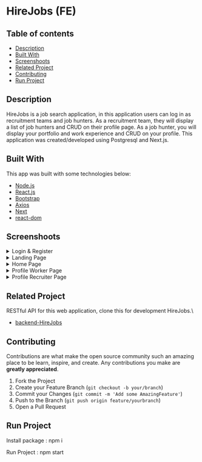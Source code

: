 <h1>HireJobs (FE)</h1>

## Table of contents
- [Description](#Description)
- [Built With](#built-with)
- [Screenshoots](#screenshoots)
- [Related Project](#related-project)
- [Contributing](#contributing)
- [Run Project](#run-project)

## Description

HireJobs is a job search application, in this application users can log in as recruitment teams and job hunters. As a recruitment team, they will display a list of job hunters and CRUD on their profile page. As a job hunter, you will display your portfolio and work experience and CRUD on your profile. This application was created/developed using Postgresql and Next.js.

## Built With
This app was built with some technologies below:
- [Node.js](https://nodejs.org/en/)
- [React.js](https://reactjs.org/)
- [Bootstrap](https://getbootstrap.com/)
- [Axios](https://axios-http.com/)
- [Next](https://nextjs.org/)
- [react-dom](https://reactjs.org/docs/react-dom.html)

## Screenshoots
<details>
  <summary>
    Login & Register
  </summary>
<img src="/screenshoots/loginoptional.png" alt="Login Optional Page" />
<img src="/screenshoots/login.png" alt="Login Page" />
<img src="/screenshoots/register.png" alt="Register Page" />
</details>

<details>
  <summary>
    Landing Page
  </summary>
<img src="/screenshoots/landing1.png" alt="Landing" />
<img src="/screenshoots/landing2.png" alt="lannding2" />
</details>

<details>
  <summary>
   Home Page
  </summary>
<img src="/screenshoots/home.png" alt="Home" />
</details>

<details>
  <summary>
   Profile Worker Page
  </summary>
<img src="/screenshoots/profile.png" alt="Profile" />
<img src="/screenshoots/updateprofile.png" alt="Update Profile" />
</details>

<details>
  <summary>
    Profile Recruiter Page
  </summary>
<img src="/screenshoots/profileprekrut.png" alt="Profile" />
<img src="/screenshoots/updateprekrut.png" alt="Update Profile" />
</details>

## Related Project

RESTful API for this web application, clone this for development HireJobs.\
- [backend-HireJobs](https://github.com/vickomaris/HireJob_BE)


## Contributing

Contributions are what make the open source community such an amazing place to be learn, inspire, and create. Any contributions you make are **greatly appreciated**.

1. Fork the Project
2. Create your Feature Branch (`git checkout -b your/branch`)
3. Commit your Changes (`git commit -m 'Add some AmazingFeature'`)
4. Push to the Branch (`git push origin feature/yourbranch`)
5. Open a Pull Request

## Run Project

Install package : npm i

Run Project : npm start
